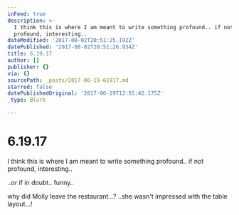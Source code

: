 ```yaml
---
inFeed: true
description: >-
  I think this is where I am meant to write something profound.. if not
  profound, interesting..
dateModified: '2017-08-02T20:51:25.192Z'
datePublished: '2017-08-02T20:51:26.934Z'
title: 6.19.17
author: []
publisher: {}
via: {}
sourcePath: _posts/2017-06-19-61917.md
starred: false
datePublishedOriginal: '2017-06-19T12:55:42.175Z'
_type: Blurb

---
```

# 6.19.17

I think this is where I am meant to write something profound.. if not profound, interesting..

..or if in doubt.. funny..

why did Molly leave the restaurant...? ..she wasn't impressed with the table layout...!